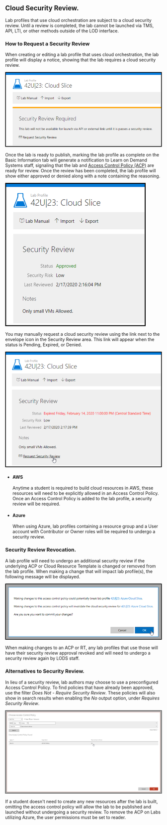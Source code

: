 ## Cloud Security Review.
Lab profiles that use cloud orchestration are subject to a cloud security review. Until a review is completed, the lab cannot be launched via TMS, API, LTI, or other methods outside of the LOD interface.


### How to Request a Security Review

When creating or editing a lab profile that uses cloud orchestration, the lab profile will display a notice, showing that the lab requires a cloud security review.

![Pending Status](images/required-security-review.png)

Once the lab is ready to publish, marking the lab profile as complete on the Basic Information tab will generate a notification to Learn on Demand Systems staff, signaling that the lab and [Access Control Policy (ACP)](https://docs.learnondemandsystems.com/lod/create-a-restriction-policy.md) are ready for review.
Once the review has been completed, the lab profile will show either approved or denied along with a note containing the reasoning. 

![Approved Status](images/cloud-security-approved.png)

You may manually request a cloud security review using the link next to the envelope icon in the Security Review area. This link will appear when the status is Pending, Expired, or Denied.

![Request Security Review](images/request-security-review.png)


- #### AWS
    Anytime a student is required to build cloud resources in AWS, these resources will need to be explicitly allowed in an Access Control Policy. Once an Access Control Policy is added to the lab profile, a security review will be required.

- #### Azure
    When using Azure, lab profiles containing a resource group and a User account with Contributor or Owner roles will be required to undergo a security review.

### Security Review Revocation. 

A lab profile will need to undergo an additional security review if the underlying ACP or Cloud Resource Template is changed or removed from the lab profile. When making a change that will impact lab profile(s), the following message will be displayed.

![](images/cloud-security-review.png)

When making changes to an ACP or RT, any lab profiles that use those will have their security review approval revoked and will need to undergo a security review again by LODS staff. 

### Alternatives to Security Review.

 In lieu of a security review, lab authors may choose to use a preconfigured Access Control Policy. To find policies that have already been approved, use the filter _Does Not_ - _Require Security Review_. These policies will also show in search results when enabling the _No_ output option, under _Requires Security Review_.

![ACP shows no security review required.](images/security-review-required.png)

If a student doesn't need to create any new resources after the lab is built, omitting the access control policy will allow the lab to be published and launched without undergoing a security review. To remove the ACP on Labs utilizing Azure, the user permissions must be set to reader.
